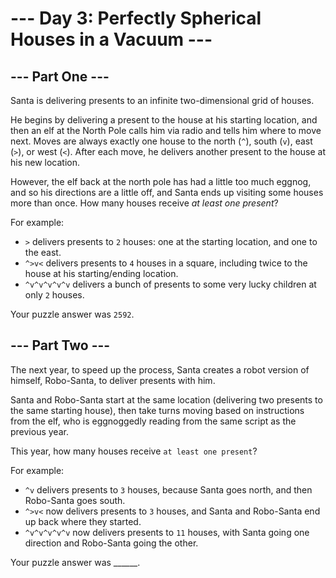 # --- Day 3: Perfectly Spherical Houses in a Vacuum ---

## --- Part One ---

Santa is delivering presents to an infinite two-dimensional grid of houses.

He begins by delivering a present to the house at his starting location, and
then an elf at the North Pole calls him via radio and tells him where to move
next. Moves are always exactly one house to the north (`^`), south (`v`), east
(`>`), or west (`<`). After each move, he delivers another present to the
house at his new location.

However, the elf back at the north pole has had a little too much eggnog, and
so his directions are a little off, and Santa ends up visiting some houses
more than once. How many houses receive _at least one present_?

For example:

- `>` delivers presents to `2` houses: one at the starting location, and one to the east.
- `^>v<` delivers presents to `4` houses in a square, including twice to the house at his starting/ending location.
- `^v^v^v^v^v` delivers a bunch of presents to some very lucky children at only `2` houses.

Your puzzle answer was `2592`.

## --- Part Two ---

The next year, to speed up the process, Santa creates a robot version of himself, Robo-Santa, to deliver presents with him.

Santa and Robo-Santa start at the same location (delivering two presents to the same starting house), then take turns moving based on instructions from the elf, who is eggnoggedly reading from the same script as the previous year.

This year, how many houses receive `at least one present`?

For example:

- `^v` delivers presents to `3` houses, because Santa goes north, and then Robo-Santa goes south.
- `^>v<` now delivers presents to `3` houses, and Santa and Robo-Santa end up back where they started.
- `^v^v^v^v^v` now delivers presents to `11` houses, with Santa going one direction and Robo-Santa going the other.

Your puzzle answer was ______.
